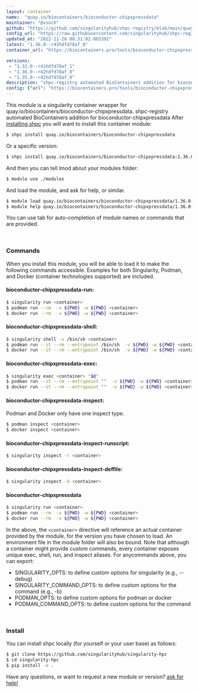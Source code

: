 ```yaml
---
layout: container
name:  "quay.io/biocontainers/bioconductor-chipxpressdata"
maintainer: "@vsoch"
github: "https://github.com/singularityhub/shpc-registry/blob/main/quay.io/biocontainers/bioconductor-chipxpressdata/container.yaml"
config_url: "https://raw.githubusercontent.com/singularityhub/shpc-registry/main/quay.io/biocontainers/bioconductor-chipxpressdata/container.yaml"
updated_at: "2022-11-28 00:31:02.803392"
latest: "1.36.0--r42hdfd78af_0"
container_url: "https://biocontainers.pro/tools/bioconductor-chipxpressdata"

versions:
 - "1.32.0--r41hdfd78af_1"
 - "1.36.0--r42hdfd78af_0"
 - "1.35.0--r42hdfd78af_0"
description: "shpc-registry automated BioContainers addition for bioconductor-chipxpressdata"
config: {"url": "https://biocontainers.pro/tools/bioconductor-chipxpressdata", "maintainer": "@vsoch", "description": "shpc-registry automated BioContainers addition for bioconductor-chipxpressdata", "latest": {"1.36.0--r42hdfd78af_0": "sha256:25b5d7a1b89137a62609715adbd0d4ce45f3608cba33eda391caf4324b9209ce"}, "tags": {"1.32.0--r41hdfd78af_1": "sha256:82d1ce53d58e1ef8a884c19d719d46302e1b22272dc6bd7222fbfed48cd49ee0", "1.36.0--r42hdfd78af_0": "sha256:25b5d7a1b89137a62609715adbd0d4ce45f3608cba33eda391caf4324b9209ce", "1.35.0--r42hdfd78af_0": "sha256:276059e2475ce92f529967d4df3bfc13caee58c7d893cfaa336bc144713ffedb"}, "docker": "quay.io/biocontainers/bioconductor-chipxpressdata"}
---
```


This module is a singularity container wrapper for quay.io/biocontainers/bioconductor-chipxpressdata.
shpc-registry automated BioContainers addition for bioconductor-chipxpressdata
After [installing shpc](#install) you will want to install this container module:


```bash
$ shpc install quay.io/biocontainers/bioconductor-chipxpressdata
```

Or a specific version:

```bash
$ shpc install quay.io/biocontainers/bioconductor-chipxpressdata:1.36.0--r42hdfd78af_0
```

And then you can tell lmod about your modules folder:

```bash
$ module use ./modules
```

And load the module, and ask for help, or similar.

```bash
$ module load quay.io/biocontainers/bioconductor-chipxpressdata/1.36.0--r42hdfd78af_0
$ module help quay.io/biocontainers/bioconductor-chipxpressdata/1.36.0--r42hdfd78af_0
```

You can use tab for auto-completion of module names or commands that are provided.

<br>

### Commands

When you install this module, you will be able to load it to make the following commands accessible.
Examples for both Singularity, Podman, and Docker (container technologies supported) are included.

#### bioconductor-chipxpressdata-run:

```bash
$ singularity run <container>
$ podman run --rm  -v ${PWD} -w ${PWD} <container>
$ docker run --rm  -v ${PWD} -w ${PWD} <container>
```

#### bioconductor-chipxpressdata-shell:

```bash
$ singularity shell -s /bin/sh <container>
$ podman run --it --rm --entrypoint /bin/sh  -v ${PWD} -w ${PWD} <container>
$ docker run --it --rm --entrypoint /bin/sh  -v ${PWD} -w ${PWD} <container>
```

#### bioconductor-chipxpressdata-exec:

```bash
$ singularity exec <container> "$@"
$ podman run --it --rm --entrypoint ""  -v ${PWD} -w ${PWD} <container> "$@"
$ docker run --it --rm --entrypoint ""  -v ${PWD} -w ${PWD} <container> "$@"
```

#### bioconductor-chipxpressdata-inspect:

Podman and Docker only have one inspect type.

```bash
$ podman inspect <container>
$ docker inspect <container>
```

#### bioconductor-chipxpressdata-inspect-runscript:

```bash
$ singularity inspect -r <container>
```

#### bioconductor-chipxpressdata-inspect-deffile:

```bash
$ singularity inspect -d <container>
```



#### bioconductor-chipxpressdata

```bash
$ singularity run <container>
$ podman run --rm  -v ${PWD} -w ${PWD} <container>
$ docker run --rm  -v ${PWD} -w ${PWD} <container>
```


In the above, the `<container>` directive will reference an actual container provided
by the module, for the version you have chosen to load. An environment file in the
module folder will also be bound. Note that although a container
might provide custom commands, every container exposes unique exec, shell, run, and
inspect aliases. For anycommands above, you can export:

 - SINGULARITY_OPTS: to define custom options for singularity (e.g., --debug)
 - SINGULARITY_COMMAND_OPTS: to define custom options for the command (e.g., -b)
 - PODMAN_OPTS: to define custom options for podman or docker
 - PODMAN_COMMAND_OPTS: to define custom options for the command

<br>

### Install

You can install shpc locally (for yourself or your user base) as follows:

```bash
$ git clone https://github.com/singularityhub/singularity-hpc
$ cd singularity-hpc
$ pip install -e .
```

Have any questions, or want to request a new module or version? [ask for help!](https://github.com/singularityhub/singularity-hpc/issues)